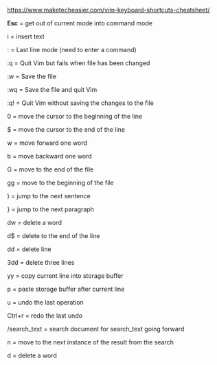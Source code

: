 https://www.maketecheasier.com/vim-keyboard-shortcuts-cheatsheet/

__Esc__ = get out of current mode into command mode

i = insert text

: = Last line mode (need to enter a command)

:q = Quit Vim but fails when file has been changed

:w = Save the file

:wq = Save the file and quit Vim

:q! = Quit Vim without saving the changes to the file

0 = move the cursor to the beginning of the line

$ = move the cursor to the end of the line

w = move forward one word

b = move backward one word

G = move to the end of the file

gg = move to the beginning of the file

) = jump to the next sentence

} = jump to the next paragraph

dw = delete a word

d$ = delete to the end of the line

dd = delete line

3dd = delete three lines

yy = copy current line into storage buffer

p = paste storage buffer after current line

u = undo the last operation

Ctrl+r = redo the last undo

/search_text = search document for search_text going forward

n = move to the next instance of the result from the search

d = delete a word
